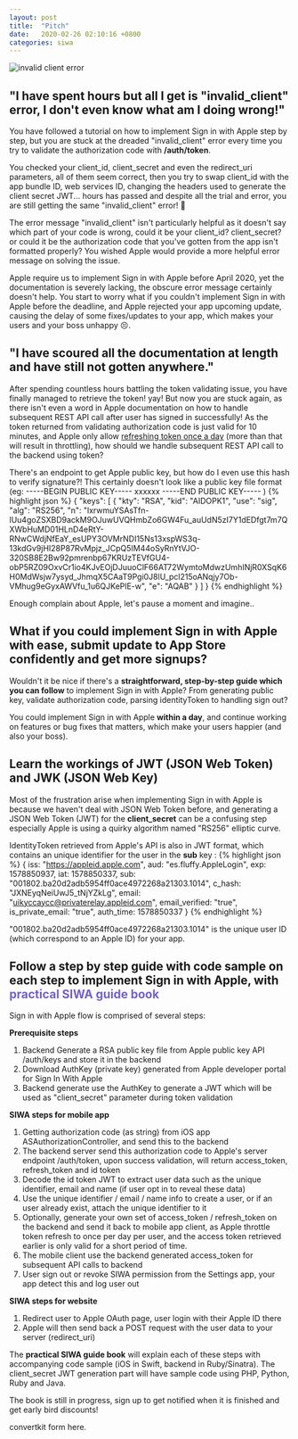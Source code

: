 ```yaml
---
layout: post
title:  "Pitch"
date:   2020-02-26 02:10:16 +0800
categories: siwa
---
```


<img srcset="
  /assets/error_client.png 1x, 
  /assets/error_client@2x.png 2x
" alt="invalid client error">

## "I have spent hours but all I get is "invalid_client" error,  I don't even know what am I doing wrong!"

You have followed a tutorial on how to implement Sign in with Apple step by step, but you are stuck at the dreaded "invalid_client" error every time you try to validate the authorization code with **/auth/token**. 

You checked your client_id, client_secret and even the redirect_uri parameters, all of them seem correct, then you try to swap client_id with the app bundle ID, web services ID, changing the headers used to generate the client secret JWT... hours has passed and despite all the trial and error, you are still getting the same "invalid_client" error! 🤬

The error message "invalid_client" isn't particularly helpful as it doesn't say which part of your code is wrong, could it be your client_id? client_secret? or could it be the authorization code that you've gotten from the app isn't formatted properly? You wished Apple would provide a more helpful error message on solving the issue.

Apple require us to implement Sign in with Apple before April 2020, yet the documentation is severely lacking, the obscure error message certainly doesn't help. You start to worry what if you couldn't implement Sign in with Apple before the deadline, and Apple rejected your app upcoming update, causing the delay of some fixes/updates to your app, which makes your users and your boss unhappy 😣.

## "I have scoured all the documentation at length and have still not gotten anywhere."

After spending countless hours battling the token validating issue, you have finally managed to retrieve the token! yay! But now you are stuck again, as
there isn't even a word in Apple documentation on how to handle subsequent REST API call after user has signed in successfully! As the token returned from validating authorization code is just valid for 10 minutes, and Apple only allow [refreshing token once a day](https://developer.apple.com/documentation/signinwithapplerestapi/verifying_a_user) (more than that will result in throttling), how should we handle subsequent REST API call to the backend using token? 

There's an endpoint to get Apple public key, but how do I even use this hash to verify signature?! This certainly doesn't look like a public key file format (eg: -----BEGIN PUBLIC KEY-----  xxxxxx -----END PUBLIC KEY----- )
{% highlight json %}
{
  "keys": [
    {
      "kty": "RSA",
      "kid": "AIDOPK1",
      "use": "sig",
      "alg": "RS256",
      "n": "lxrwmuYSAsTfn-lUu4goZSXBD9ackM9OJuwUVQHmbZo6GW4Fu_auUdN5zI7Y1dEDfgt7m7QXWbHuMD01HLnD4eRtY-RNwCWdjNfEaY_esUPY3OVMrNDI15Ns13xspWS3q-13kdGv9jHI28P87RvMpjz_JCpQ5IM44oSyRnYtVJO-320SB8E2Bw92pmrenbp67KRUzTEVfGU4-obP5RZ09OxvCr1io4KJvEOjDJuuoClF66AT72WymtoMdwzUmhINjR0XSqK6H0MdWsjw7ysyd_JhmqX5CAaT9Pgi0J8lU_pcl215oANqjy7Ob-VMhug9eGyxAWVfu_1u6QJKePlE-w",
      "e": "AQAB"
    }
  ]
}
{% endhighlight %}

Enough complain about Apple, let's pause a moment and imagine..

## What if you could implement Sign in with Apple with ease, submit update to App Store confidently and get more signups?

Wouldn't it be nice if there's a **straightforward, step-by-step guide which you can follow** to implement Sign in with Apple? From generating public key, validate authorization code, parsing identityToken to handling sign out?

You could implement Sign in with Apple **within a day**, and continue working on features or bug fixes that matters, which make your users happier (and also your boss).

## Learn the workings of JWT (JSON Web Token) and JWK (JSON Web Key)
Most of the frustration arise when implementing Sign in with Apple is because we haven't deal with JSON Web Token before, and generating a JSON Web Token (JWT) for the **client_secret** can be a confusing step especially Apple is using a quirky algorithm named "RS256" elliptic curve.

IdentityToken retrieved from Apple's API is also in JWT format, which contains an unique identifier for the user in the **sub** key : 
{% highlight json %}
{
  iss: "https://appleid.apple.com",
  aud: "es.fluffy.AppleLogin",
  exp: 1578850937,
  iat: 1578850337,
  sub: "001802.ba20d2adb5954ff0ace4972268a21303.1014",
  c_hash: "JXNEyqNeiUwJ5_tNjYZkLg",
  email: "uikyccaycc@privaterelay.appleid.com",
  email_verified: "true",
  is_private_email: "true",
  auth_time: 1578850337
}
{% endhighlight %}

"001802.ba20d2adb5954ff0ace4972268a21303.1014" is the unique user ID (which correspond to an Apple ID) for your app.

<h2>Follow a step by step guide with code sample on each step to implement Sign in with Apple, with <span style="color: #7560D0;">practical SIWA guide book</span></h2> 

Sign in with Apple flow is comprised of several steps:

**Prerequisite steps**
1. Backend Generate a RSA public key file from Apple public key API /auth/keys and store it in the backend
2. Download AuthKey (private key) generated from Apple developer portal for Sign In With Apple
3. Backend generate use the AuthKey to generate a JWT which will be used as "client_secret" parameter during token validation

**SIWA steps for mobile app**
1. Getting authorization code (as string) from iOS app ASAuthorizationController, and send this to the backend
2. The backend server send this authorization code to Apple's server endpoint /auth/token, upon success validation, will return access_token, refresh_token and id token
3. Decode the id token JWT to extract user data such as the unique identifier, email and name (if user opt in to reveal these data)
4. Use the unique identifier / email / name info to create a user, or if an user already exist, attach the unique identifier to it
5. Optionally, generate your own set of access_token / refresh_token on the backend and send it back to mobile app client, as Apple throttle token refresh to once per day per user, and the access token retrieved earlier is only valid for a short period of time.
6. The mobile client use the backend generated access_token for subsequent API calls to backend
7. User sign out or revoke SIWA permission from the Settings app, your app detect this and log user out

**SIWA steps for website**
1. Redirect user to Apple OAuth page, user login with their Apple ID there
2. Apple will then send back a POST request with the user data to your server (redirect_uri)


The **practical SIWA guide book** will explain each of these steps with accompanying code sample (iOS in Swift, backend in Ruby/Sinatra). The client_secret JWT generation part will have sample code using PHP, Python, Ruby and Java.


The book is still in progress, sign up to get notified when it is finished and get early bird discounts!

convertkit form here.




